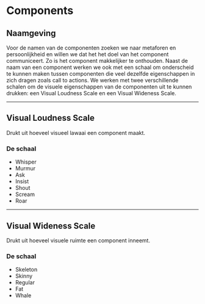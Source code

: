 # Components

## Naamgeving
Voor de namen van de componenten zoeken we naar metaforen en persoonlijkheid en willen we dat het het doel van het component communiceert. Zo is het component makkelijker te onthouden.
Naast de naam van een component werken we ook met een schaal om onderscheid te kunnen maken tussen componenten die veel dezelfde eigenschappen in zich dragen zoals call to actions.
We werken met twee verschillende schalen om de visuele eigenschappen van de componenten uit te kunnen drukken: een Visual Loudness Scale en een Visual Wideness Scale.

---

## Visual Loudness Scale
Drukt uit hoeveel visueel lawaai een component maakt.

### De schaal
- Whisper
- Murmur
- Ask
- Insist
- Shout
- Scream
- Roar

---

## Visual Wideness Scale
Drukt uit hoeveel visuele ruimte een component inneemt.

### De schaal
- Skeleton
- Skinny
- Regular
- Fat
- Whale